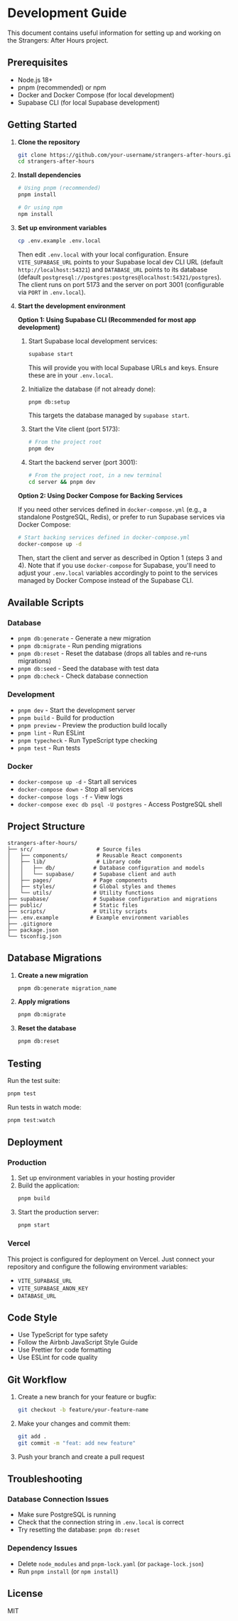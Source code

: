 # Development Guide

This document contains useful information for setting up and working on the Strangers: After Hours project.

## Prerequisites

- Node.js 18+
- pnpm (recommended) or npm
- Docker and Docker Compose (for local development)
- Supabase CLI (for local Supabase development)

## Getting Started

1. **Clone the repository**
   ```bash
   git clone https://github.com/your-username/strangers-after-hours.git
   cd strangers-after-hours
   ```

2. **Install dependencies**
   ```bash
   # Using pnpm (recommended)
   pnpm install
   
   # Or using npm
   npm install
   ```

3. **Set up environment variables**
   ```bash
   cp .env.example .env.local
   ```
   Then edit `.env.local` with your local configuration.
   Ensure `VITE_SUPABASE_URL` points to your Supabase local dev CLI URL (default `http://localhost:54321`) and `DATABASE_URL` points to its database (default `postgresql://postgres:postgres@localhost:54321/postgres`). The client runs on port 5173 and the server on port 3001 (configurable via `PORT` in `.env.local`).

4. **Start the development environment**

   **Option 1: Using Supabase CLI (Recommended for most app development)**

   1. Start Supabase local development services:
      ```bash
      supabase start
      ```
      This will provide you with local Supabase URLs and keys. Ensure these are in your `.env.local`.

   2. Initialize the database (if not already done):
      ```bash
      pnpm db:setup
      ```
      This targets the database managed by `supabase start`.

   3. Start the Vite client (port 5173):
      ```bash
      # From the project root
      pnpm dev
      ```

   4. Start the backend server (port 3001):
      ```bash
      # From the project root, in a new terminal
      cd server && pnpm dev
      ```

   **Option 2: Using Docker Compose for Backing Services**

   If you need other services defined in `docker-compose.yml` (e.g., a standalone PostgreSQL, Redis), or prefer to run Supabase services via Docker Compose:
   ```bash
   # Start backing services defined in docker-compose.yml
   docker-compose up -d
   ```
   Then, start the client and server as described in Option 1 (steps 3 and 4). Note that if you use `docker-compose` for Supabase, you'll need to adjust your `.env.local` variables accordingly to point to the services managed by Docker Compose instead of the Supabase CLI.

## Available Scripts

### Database

- `pnpm db:generate` - Generate a new migration
- `pnpm db:migrate` - Run pending migrations
- `pnpm db:reset` - Reset the database (drops all tables and re-runs migrations)
- `pnpm db:seed` - Seed the database with test data
- `pnpm db:check` - Check database connection

### Development

- `pnpm dev` - Start the development server
- `pnpm build` - Build for production
- `pnpm preview` - Preview the production build locally
- `pnpm lint` - Run ESLint
- `pnpm typecheck` - Run TypeScript type checking
- `pnpm test` - Run tests

### Docker

- `docker-compose up -d` - Start all services
- `docker-compose down` - Stop all services
- `docker-compose logs -f` - View logs
- `docker-compose exec db psql -U postgres` - Access PostgreSQL shell

## Project Structure

```
strangers-after-hours/
├── src/                    # Source files
│   ├── components/         # Reusable React components
│   ├── lib/                # Library code
│   │   ├── db/            # Database configuration and models
│   │   └── supabase/      # Supabase client and auth
│   ├── pages/             # Page components
│   ├── styles/            # Global styles and themes
│   └── utils/             # Utility functions
├── supabase/              # Supabase configuration and migrations
├── public/                # Static files
├── scripts/               # Utility scripts
├── .env.example          # Example environment variables
├── .gitignore
├── package.json
└── tsconfig.json
```

## Database Migrations

1. **Create a new migration**
   ```bash
   pnpm db:generate migration_name
   ```

2. **Apply migrations**
   ```bash
   pnpm db:migrate
   ```

3. **Reset the database**
   ```bash
   pnpm db:reset
   ```

## Testing

Run the test suite:
```bash
pnpm test
```

Run tests in watch mode:
```bash
pnpm test:watch
```

## Deployment

### Production

1. Set up environment variables in your hosting provider
2. Build the application:
   ```bash
   pnpm build
   ```
3. Start the production server:
   ```bash
   pnpm start
   ```

### Vercel

This project is configured for deployment on Vercel. Just connect your repository and configure the following environment variables:

- `VITE_SUPABASE_URL`
- `VITE_SUPABASE_ANON_KEY`
- `DATABASE_URL`

## Code Style

- Use TypeScript for type safety
- Follow the Airbnb JavaScript Style Guide
- Use Prettier for code formatting
- Use ESLint for code quality

## Git Workflow

1. Create a new branch for your feature or bugfix:
   ```bash
   git checkout -b feature/your-feature-name
   ```

2. Make your changes and commit them:
   ```bash
   git add .
   git commit -m "feat: add new feature"
   ```

3. Push your branch and create a pull request

## Troubleshooting

### Database Connection Issues

- Make sure PostgreSQL is running
- Check that the connection string in `.env.local` is correct
- Try resetting the database: `pnpm db:reset`

### Dependency Issues

- Delete `node_modules` and `pnpm-lock.yaml` (or `package-lock.json`)
- Run `pnpm install` (or `npm install`)

## License

MIT
